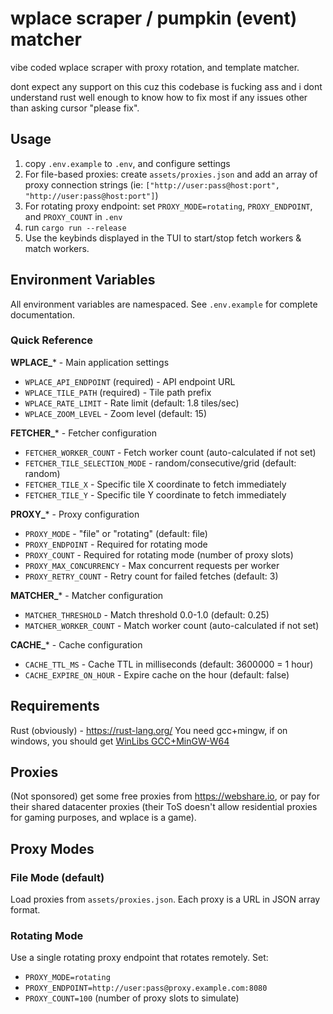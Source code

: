 # wplace scraper / pumpkin (event) matcher

vibe coded wplace scraper with proxy rotation, and template matcher.

dont expect any support on this cuz this codebase is fucking ass and i dont understand rust well enough to know how to
fix most if any issues other than asking cursor "please fix".

## Usage

1. copy `.env.example` to `.env`, and configure settings
2. For file-based proxies: create `assets/proxies.json` and add an array of proxy connection strings (ie:
   `["http://user:pass@host:port", "http://user:pass@host:port"]`)
3. For rotating proxy endpoint: set `PROXY_MODE=rotating`, `PROXY_ENDPOINT`, and `PROXY_COUNT` in `.env`
4. run `cargo run --release`
5. Use the keybinds displayed in the TUI to start/stop fetch workers & match workers.

## Environment Variables

All environment variables are namespaced. See `.env.example` for complete documentation.

### Quick Reference

**WPLACE_*** - Main application settings
- `WPLACE_API_ENDPOINT` (required) - API endpoint URL
- `WPLACE_TILE_PATH` (required) - Tile path prefix
- `WPLACE_RATE_LIMIT` - Rate limit (default: 1.8 tiles/sec)
- `WPLACE_ZOOM_LEVEL` - Zoom level (default: 15)

**FETCHER_*** - Fetcher configuration
- `FETCHER_WORKER_COUNT` - Fetch worker count (auto-calculated if not set)
- `FETCHER_TILE_SELECTION_MODE` - random/consecutive/grid (default: random)
- `FETCHER_TILE_X` - Specific tile X coordinate to fetch immediately
- `FETCHER_TILE_Y` - Specific tile Y coordinate to fetch immediately

**PROXY_*** - Proxy configuration
- `PROXY_MODE` - "file" or "rotating" (default: file)
- `PROXY_ENDPOINT` - Required for rotating mode
- `PROXY_COUNT` - Required for rotating mode (number of proxy slots)
- `PROXY_MAX_CONCURRENCY` - Max concurrent requests per worker
- `PROXY_RETRY_COUNT` - Retry count for failed fetches (default: 3)

**MATCHER_*** - Matcher configuration
- `MATCHER_THRESHOLD` - Match threshold 0.0-1.0 (default: 0.25)
- `MATCHER_WORKER_COUNT` - Match worker count (auto-calculated if not set)

**CACHE_*** - Cache configuration
- `CACHE_TTL_MS` - Cache TTL in milliseconds (default: 3600000 = 1 hour)
- `CACHE_EXPIRE_ON_HOUR` - Expire cache on the hour (default: false)

## Requirements

Rust (obviously) - <https://rust-lang.org/> You need gcc+mingw, if on windows, you should get
[WinLibs GCC+MinGW-W64](https://winlibs.com/)

## Proxies

(Not sponsored) get some free proxies from <https://webshare.io>, or pay for their shared datacenter proxies (their ToS
doesn't allow residential proxies for gaming purposes, and wplace is a game).

## Proxy Modes

### File Mode (default)
Load proxies from `assets/proxies.json`. Each proxy is a URL in JSON array format.

### Rotating Mode
Use a single rotating proxy endpoint that rotates remotely. Set:
- `PROXY_MODE=rotating`
- `PROXY_ENDPOINT=http://user:pass@proxy.example.com:8080`
- `PROXY_COUNT=100` (number of proxy slots to simulate)
